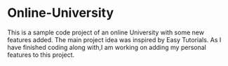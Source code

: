 # Online-University
This is a sample code project of an online University with some new features added. The main project idea was inspired by Easy Tutorials. 
As I have finished coding along with,I am working on adding my personal features to this project.
